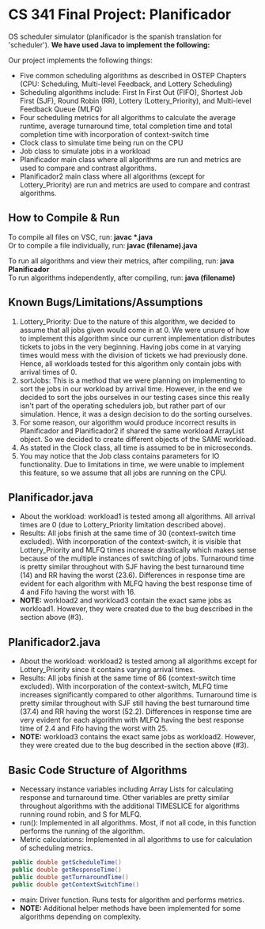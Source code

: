 # CS 341 Final Project: Planificador 
OS scheduler simulator (planificador is the spanish translation for 'scheduler'). **We have used Java to implement the following:**

Our project implements the following things: 
* Five common scheduling algorithms as described in OSTEP Chapters (CPU: Scheduling, Multi-level Feedback, and Lottery Scheduling)
* Scheduling algorithms include: First In First Out (FIFO), Shortest Job First (SJF), Round Robin (RR), Lottery (Lottery_Priority), and Multi-level Feedback Queue (MLFQ)
* Four scheduling metrics for all algorithms to calculate the average runtime, average turnaround time, total completion time and total completion time with incorporation of context-switch time 
* Clock class to simulate time being run on the CPU 
* Job class to simulate jobs in a workload
* Planificador main class where all algorithms are run and metrics are used to compare and contrast algorithms.
* Planificador2 main class where all algorithms (except for Lottery_Priority) are run and metrics are used to compare and contrast algorithms.  

## How to Compile & Run 
To compile all files on VSC, run: __javac *.java__ <br />
Or to compile a file individually, run: **javac (filename).java** <br />

To run all algorithms and view their metrics, after compiling, run: **java Planificador** <br />
To run algorithms independently, after compiling, run: **java (filename)** 

## Known Bugs/Limitations/Assumptions
1. Lottery_Priority: Due to the nature of this algorithm, we decided to assume that all jobs given would come in at 0. We were unsure of how to implement this algorithm since our current implementation distributes tickets to jobs in the very beginning. Having jobs come in at varying times would mess with the division of tickets we had previously done. Hence, all workloads tested for this algorithm only contain jobs with arrival times of 0. 
2. sortJobs: This is a method that we were planning on implementing to sort the jobs in our workload by arrival time. However, in the end we decided to sort the jobs ourselves in our testing cases since this really isn't part of the operating schedulers job, but rather part of our simulation. Hence, it was a design decision to do the sorting ourselves. 
3. For some reason, our algorithm would produce incorrect results in Planificador and Planificador2 if shared the same workload ArrayList object. So we decided to create different objects of the SAME workload.  
4. As stated in the Clock class, all time is assumed to be in microseconds. 
5. You may notice that the Job class contains parameters for IO functionality. Due to limitations in time, we were unable to implement this feature, so we assume that all jobs are running on the CPU. 


## Planificador.java 
* About the workload: workload1 is tested among all algorithms. All arrival times are 0 (due to Lottery_Priority limitation described above). 
* Results: All jobs finish at the same time of 30 (context-switch time excluded). With incorporation of the context-switch, it is visible that Lottery_Priority and MLFQ times increase drastically which makes sense because of the multiple instances of switching of jobs. Turnaround time is pretty similar throughout with SJF having the best turnaround time (14) and RR having the worst (23.6). Differences in response time are evident for each algorithm with MLFQ having the best response time of 4 and Fifo having the worst with 16. 
* **NOTE:** workload2 and workload3 contain the exact same jobs as workload1. However, they were created due to the bug described in the section above (#3). 

## Planificador2.java 
* About the workload: workload2 is tested among all algorithms except for Lottery_Priority since it contains varying arrival times. 
* Results: All jobs finish at the same time of 86 (context-switch time excluded). With incorporation of the context-switch, MLFQ time increases significantly compared to other algorithms. Turnaround time is pretty similar throughout with SJF still having the best turnaround time (37.4) and RR having the worst (52.2). Differences in response time are very evident for each algorithm with MLFQ having the best response time of 2.4 and Fifo having the worst with 25. 
* **NOTE:** workload3 contains the exact same jobs as workload2. However, they were created due to the bug described in the section above (#3). 

## Basic Code Structure of Algorithms  
* Necessary instance variables including Array Lists for calculating response and turnaround time. Other variables are pretty similar throughout algorithms with the additional TIMESLICE for algorithms running round robin, and S for MLFQ. 
* run(): Implemented in all algorithms. Most, if not all code, in this function performs the running of the algorithm. 
* Metric calculations: Implemented in all algorithms to use for calculation of scheduling metrics. 
```java
 public double getScheduleTime()
 public double getResponseTime()
 public double getTurnaroundTime()
 public double getContextSwitchTime() 
```
* main: Driver function. Runs tests for algorithm and performs metrics. 
* **NOTE:** Additional helper methods have been implemented for some algorithms depending on complexity.




